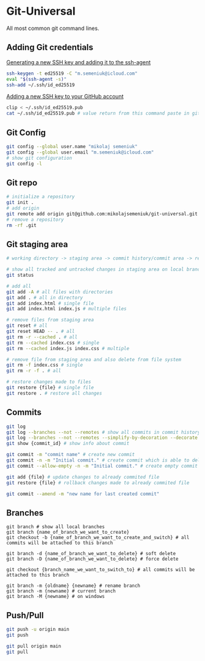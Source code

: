 # Git-Universal
All most common git command lines.

## Adding Git credentials
[Generating a new SSH key and adding it to the ssh-agent](https://docs.github.com/en/authentication/connecting-to-github-with-ssh/generating-a-new-ssh-key-and-adding-it-to-the-ssh-agent)
```sh
ssh-keygen -t ed25519 -C "m.semeniuk@icloud.com"
eval "$(ssh-agent -s)"
ssh-add ~/.ssh/id_ed25519
```
[Adding a new SSH key to your GitHub account](https://docs.github.com/en/authentication/connecting-to-github-with-ssh/adding-a-new-ssh-key-to-your-github-account)
```sh
clip < ~/.ssh/id_ed25519.pub
cat ~/.ssh/id_ed25519.pub # value return from this command paste in github SSH keys
```

## Git Config
```sh
git config --global user.name "mikolaj semeniuk"
git config --global user.email "m.semeniuk@icloud.com"
# show git configuration
git config -l
```
## Git repo
```sh
# initialize a repository
git init .
# add origin
git remote add origin git@github.com:mikolajsemeniuk/git-universal.git
# remove a repository
rm -rf .git
```

## Git staging area
```sh
# working directory -> staging area -> commit history/commit area -> remote server

# show all tracked and untracked changes in staging area on local branch
git status

# add all
git add -A # all files with directories
git add . # all in directory
git add index.html # single file
git add index.html index.js # multiple files

# remove files from staging area
git reset # all
git reset HEAD -- . # all
git rm -r --cached . # all
git rm --cached index.css # single
git rm --cached index.js index.css # multiple

# remove file from staging area and also delete from file system
git rm -f index.css # single
git rm -r -f . # all

# restore changes made to files
git restore {file} # single file
git restore . # restore all changes
```

## Commits
```sh
git log
git log --branches --not --remotes # show all commits in commit history/commit area
git log --branches --not --remotes --simplify-by-decoration --decorate --oneline # the same but simplify
git show {commit_id} # show info about commit

git commit -m "commit name" # create new commit
git commit -n -m "Initial commit." # create commit which is able to delete
git commit --allow-empty -n -m "Initial commit." # create empty commit which is able to delete

git add {file} # update changes to already commited file
git restore {file} # rollback changes made to already commited file

git commit --amend -m "new name for last created commit"
```
## Branches
```
git branch # show all local branches
git branch {name_of_branch_we_want_to_create}
git checkout -b {name_of_branch_we_want_to_create_and_switch} # all commits will be attached to this branch

git branch -d {name_of_branch_we_want_to_delete} # soft delete
git branch -D {name_of_branch_we_want_to_delete} # force delete

git checkout {branch_name_we_want_to_switch_to} # all commits will be attached to this branch

git branch -m {oldname} {newname} # rename branch
git branch -m {newname} # current branch
git branch -M {newname} # on windows
```
## Push/Pull
```sh
git push -u origin main
git push

git pull origin main
git pull
```
